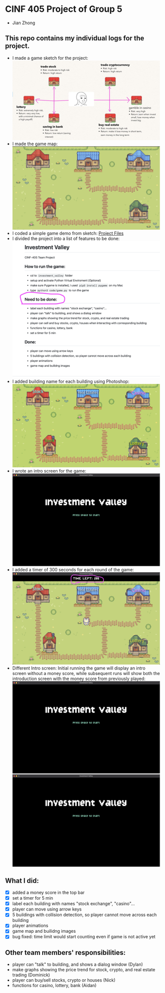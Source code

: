 # CINF 405 Project of Group 5 
- Jian Zhong

## This repo contains my individual logs for the project.
  - I made a game sketch for the project: ![1](https://github.com/a2677331/CINF-405-Project/blob/main/Concept%20sketch.png)
  - I made the game map: ![2](https://github.com/a2677331/CINF-405-Project/blob/main/map.png)
  - I coded a simple game demo from sketch: [Project Files](https://github.com/a2677331/CINF-405-Project/tree/main/investment_valley)
  - I divided the project into a list of features to be done: ![3](https://github.com/a2677331/CINF-405-Project/blob/main/to_be_done.png)
  - I added building name for each building using Photoshop: ![4](https://github.com/a2677331/CINF-405-Project/blob/main/ground.png)
  - I wrote an intro screen for the game: ![5](https://github.com/a2677331/CINF-405-Project/blob/main/intro_screen.png)
  - I added a timer of 300 seconds for each round of the game: ![6](https://github.com/a2677331/CINF-405-Project/blob/main/timer.png)
  - Different Intro screen: Initial running the game will display an intro screen without a money score, while subsequent runs will show both the introduction screen with the money score from previously played: ![6](https://github.com/a2677331/CINF-405-Project/blob/main/intro_screen.png) ![7](https://github.com/a2677331/CINF-405-Project/blob/main/intro_screen.png)

## What I did:
  - [x] added a money score in the top bar
  - [x] set a timer for 5 min
  - [x] label each building with names "stock exchange", "casino"...
  - [x] player can move using arrow keys
  - [x] 5 buildings with collision detection, so player cannot move across each building
  - [x] player animations
  - [x] game map and builidng images
  - [x] bug fixed: time limit would start counting even if game is not active yet

## Other team members' responsibilities:
  - player can "talk" to building, and shows a dialog window (Dylan)
  - make graphs showing the price trend for stock, crypto, and real estate trading (Dominick)
  - player can buy/sell stocks, crypto or houses (Nick)
  - functions for casino, lottery, bank (Aidan)
    


